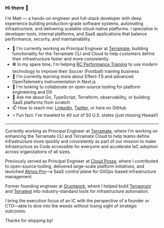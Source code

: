 ### Hi there 👋

I'm Matt — a hands-on engineer and full-stack developer with deep experience building production-grade software systems, automating infrastructure, and delivering scalable cloud-native platforms. I specialize in developer tools, internal platforms, and SaaS applications that balance performance, security, and maintainability.

- 🔭 I'm currently working as Principal Engineer at [Terramate](https://github.com/terramate-io), building functionality for the Terramate CLI and Cloud to help customers define their infrastructure faster and more consistently
- ⚽ In my spare time, I'm helping [RC Performance Training](https://rcperform.com) to use modern technology to improve their Soccer (Football) training business
- 🌱 I'm currently learning more about Effect-TS and advanced OpenTelemetry instrumentation in Next.js
- 👯 I'm looking to collaborate on open-source tooling for platform engineering and DX
- 💬 Ask me about Go, TypeScript, Terraform, observability, or building SaaS platforms from scratch
- 📫 How to reach me: [LinkedIn](https://linkedin.com/in/mattcalhoun), [Twitter](https://twitter.com/mattcalhoun), or here on GitHub
- ⚡ Fun fact: I've traveled to 49 out of 50 U.S. states (just missing Hawaii!)

---
Currently working as Principal Engineer at [Terramate](https://github.com/terramate-io), where I'm working on enhancing the Terramate CLI and Terramate Cloud to help teams define infrastructure more quickly and consistently as part of our mission to make Infrastructure as Code accessible for everyone and accelerate IaC adoption across organizations of all sizes.

Previously served as Principal Engineer at [Cloud Posse](github.com/cloudposse), where I contributed to open-source tooling, delivered large-scale platform initiatives, and launched [Atmos Pro](https://atmos-pro.com)—a SaaS control plane for GitOps-based infrastructure management.

Former founding engineer at [Gruntwork](https://github.com/gruntwork-io), where I helped build [Terragrunt](https://github.com/gruntwork-io/terragrunt) and [Terratest](https://github.com/gruntwork-io/terratest) into industry-standard tools for infrastructure automation.

I bring the execution focus of an IC with the perspective of a founder or CTO—able to dive into the weeds without losing sight of strategic outcomes.

Thanks for stopping by!
